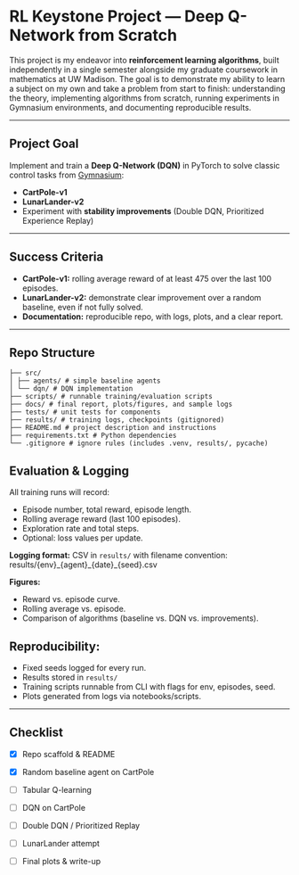 # RL Keystone Project — Deep Q-Network from Scratch

This project is my endeavor into **reinforcement learning algorithms**, built independently in a single semester alongside my graduate coursework in mathematics at UW Madison. The goal is to demonstrate my ability to learn a subject on my own and take a problem from start to finish: understanding the theory, implementing algorithms from scratch, running experiments in Gymnasium environments, and documenting reproducible results.

---

## Project Goal

Implement and train a **Deep Q-Network (DQN)** in PyTorch to solve classic control tasks from [Gymnasium](https://gymnasium.farama.org/):

- **CartPole-v1** 
- **LunarLander-v2**  
- Experiment with **stability improvements** (Double DQN, Prioritized Experience Replay)  

---

## Success Criteria

- **CartPole-v1:** rolling average reward of at least 475 over the last 100 episodes.  
- **LunarLander-v2:** demonstrate clear improvement over a random baseline, even if not fully solved.  
- **Documentation:** reproducible repo, with logs, plots, and a clear report.  

---

## Repo Structure
```
├── src/
│ ├── agents/ # simple baseline agents 
│ └── dqn/ # DQN implementation 
├── scripts/ # runnable training/evaluation scripts
├── docs/ # final report, plots/figures, and sample logs
├── tests/ # unit tests for components
├── results/ # training logs, checkpoints (gitignored)
├── README.md # project description and instructions 
├── requirements.txt # Python dependencies
└── .gitignore # ignore rules (includes .venv, results/, pycache)
```

## Evaluation & Logging

All training runs will record:
- Episode number, total reward, episode length.  
- Rolling average reward (last 100 episodes).  
- Exploration rate and total steps.  
- Optional: loss values per update.  

**Logging format:** CSV in `results/` with filename convention:  
results/{env}\_{agent}\_{date}\_{seed}.csv

**Figures:**  
- Reward vs. episode curve.  
- Rolling average vs. episode.  
- Comparison of algorithms (baseline vs. DQN vs. improvements).  

## Reproducibility:

- Fixed seeds logged for every run.  
- Results stored in `results/` 
- Training scripts runnable from CLI with flags for env, episodes, seed.  
- Plots generated from logs via notebooks/scripts.  

---

## Checklist

- [x] Repo scaffold & README  
- [x] Random baseline agent on CartPole  
- [ ] Tabular Q-learning   
- [ ] DQN on CartPole  
- [ ] Double DQN / Prioritized Replay  
- [ ] LunarLander attempt  
- [ ] Final plots & write-up 


